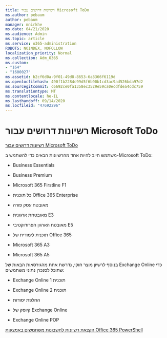 ```yaml
---
title: רשיונות דרושים עבור Microsoft ToDo
ms.author: pebaum
author: pebaum
manager: mnirkhe
ms.date: 04/21/2020
ms.audience: Admin
ms.topic: article
ms.service: o365-administration
ROBOTS: NOINDEX, NOFOLLOW
localization_priority: Normal
ms.collection: Adm_O365
ms.custom:
- "164"
- "1600027"
ms.assetid: b2cf6d0a-9f01-49d8-8653-6a3366f6119d
ms.openlocfilehash: 490f1b2284c99d5f6b90b1cd3ac9ad526bda97d2
ms.sourcegitcommit: c6692ce0fa1358ec3529e59ca0ecdfdea4cdc759
ms.translationtype: MT
ms.contentlocale: he-IL
ms.lasthandoff: 09/14/2020
ms.locfileid: "47692296"
---
```

# <a name="required-licenses-for-microsoft-todo"></a>רשיונות דרושים עבור Microsoft ToDo

[רשיונות דרושים עבור Microsoft ToDo](https://support.office.com/article/381e9d1b-c500-49b5-973e-890fd86528d7.aspx)
  
משתמש חייב להיות אחד מהרשיונות הבאים כדי להשתמש ב-Microsoft ToDo:
  
- Business Essentials

- Business Premium

- Microsoft 365 Firstline F1

- כל תוכנית Office 365 Enterprise

- מאובטח עסק פורה

- מאובטחת ארגונית E3

- מאובטח הארגון הפרודוקטיבי E5

- תוכנית לימודית של Office 365

- Microsoft 365 A3

- Microsoft 365 A5

בנוסף לרשיון מוצר חוקי, נדרשת אחת מהגירסאות הבאות של Exchange Online כדי שתוכל לסנכרן נתוני משתמשים:
  
- Exchange Online תוכנית 1

- Exchange Online תוכנית 2

- החלפת יסודות

- קיוסק של Exchange Online

- Exchange Online POP

[הקצאת רשיונות לחשבונות משתמשים באמצעות Office 365 PowerShell](https://docs.microsoft.com/office365/enterprise/powershell/assign-licenses-to-user-accounts-with-office-365-powershell )
  